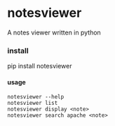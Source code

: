 # notesviewer

A notes viewer written in python

### install

pip install notesviewer

#### usage

```
notesviewer --help
notesviewer list
notesviewer display <note>
notesviewer search apache <note>
```

